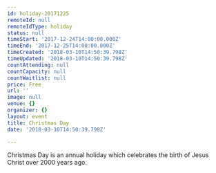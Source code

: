 ```yaml
---
id: holiday-20171225
remoteId: null
remoteIdType: holiday
status: null
timeStart: '2017-12-24T14:00:00.000Z'
timeEnd: '2017-12-25T14:00:00.000Z'
timeCreated: '2018-03-10T14:50:39.798Z'
timeUpdated: '2018-03-10T14:50:39.798Z'
countAttending: null
countCapacity: null
countWaitlist: null
price: Free
url: ''
image: null
venue: {}
organizer: {}
layout: event
title: Christmas Day
date: '2018-03-10T14:50:39.798Z'

---
```

Christmas Day is an annual holiday which celebrates the birth of Jesus Christ over 2000 years ago.
